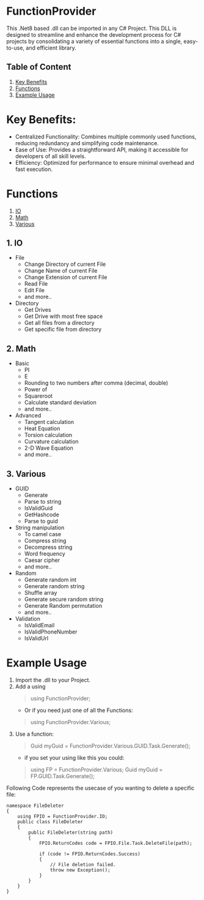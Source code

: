 # FunctionProvider
This .Net8 based .dll can be imported in any C# Project.
This DLL is designed to streamline and enhance the development process for C# projects by consolidating a variety of essential functions into a single, easy-to-use, and efficient library.

## Table of Content
1) [Key Benefits](https://github.com/Chookees/FunctionProvider/tree/main?tab=readme-ov-file#key-benefits)
2) [Functions](https://github.com/Chookees/FunctionProvider/tree/main#functions)
3) [Example Usage](https://github.com/Chookees/FunctionProvider/tree/main#example-usage)

# Key Benefits:
- Centralized Functionality: Combines multiple commonly used functions, reducing redundancy and simplifying code maintenance.
- Ease of Use: Provides a straightforward API, making it accessible for developers of all skill levels.
- Efficiency: Optimized for performance to ensure minimal overhead and fast execution.

# Functions
1) [IO](https://github.com/Chookees/FunctionProvider/tree/main#1-io)
2) [Math](https://github.com/Chookees/FunctionProvider/tree/main#2-math)
5) [Various](https://github.com/Chookees/FunctionProvider/tree/main#5-various)

## 1. IO
- File
    - Change Directory of current File
    - Change Name of current File
    - Change Extension of current File
    - Read File
    - Edit File
    - and more..
- Directory
    - Get Drives
    - Get Drive with most free space
    - Get all files from a directory
    - Get specific file from directory

## 2. Math
- Basic
    - PI
    - E
    - Rounding to two numbers after comma (decimal, double)
    - Power of
    - Squareroot
    - Calculate standard deviation
    - and more..
- Advanced
    - Tangent calculation
    - Heat Equation
    - Torsion calculation
    - Curvature calculation
    - 2-D Wave Equation
    - and more..

## 3. Various
- GUID
    - Generate
    - Parse to string
    - IsValidGuid
    - GetHashcode
    - Parse to guid
- String manipulation
    - To camel case
    - Compress string
    - Decompress string
    - Word frequency
    - Caesar cipher
    - and more..
- Random
    - Generate random int
    - Generate random string
    - Shuffle array
    - Generate secure random string
    - Generate Random permutation
    - and more..
- Validation
    - IsValidEmail
    - IsValidPhoneNumber
    - IsValidUrl

# Example Usage
1) Import the .dll to your Project.
2) Add a using
   > using FunctionProvider;
    - Or if you need just one of all the Functions:
   > using FunctionProvider.Various;
3) Use a function:
   > Guid myGuid = FunctionProvider.Various.GUID.Task.Generate();
   - if you set your using like this you could:
   > using FP = FunctionProvider.Various;
   > Guid myGuid = FP.GUID.Task.Generate();

Following Code represents the usecase of you wanting to delete a specific file:
```
namespace FileDeleter
{
    using FPIO = FunctionProvider.IO;
    public class FileDeleter
    {
        public FileDeleter(string path)
        {
            FPIO.ReturnCodes code = FPIO.File.Task.DeleteFile(path);

            if (code != FPIO.ReturnCodes.Success)
            {
                // File deletion failed.
                throw new Exception();
            }
        }
    }
}
```
